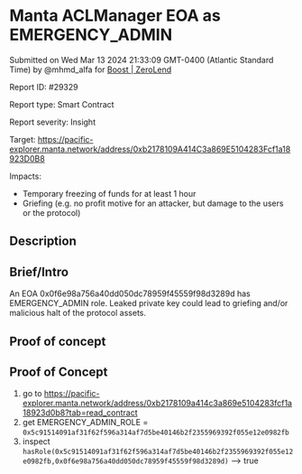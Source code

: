 
# Manta ACLManager EOA as EMERGENCY_ADMIN

Submitted on Wed Mar 13 2024 21:33:09 GMT-0400 (Atlantic Standard Time) by @mhmd_alfa for [Boost | ZeroLend](https://immunefi.com/bounty/zerolend-boost/)

Report ID: #29329

Report type: Smart Contract

Report severity: Insight

Target: https://pacific-explorer.manta.network/address/0xb2178109A414C3a869E5104283Fcf1a18923D0B8

Impacts:
- Temporary freezing of funds for at least 1 hour
- Griefing (e.g. no profit motive for an attacker, but damage to the users or the protocol)

## Description
## Brief/Intro
An EOA 0x0f6e98a756a40dd050dc78959f45559f98d3289d has EMERGENCY_ADMIN role. Leaked private key could lead to griefing and/or malicious halt of the protocol assets.

        
## Proof of concept
## Proof of Concept
1.  go to https://pacific-explorer.manta.network/address/0xb2178109a414c3a869e5104283fcf1a18923d0b8?tab=read_contract
2. get EMERGENCY_ADMIN_ROLE = `0x5c91514091af31f62f596a314af7d5be40146b2f2355969392f055e12e0982fb`
3. inspect `hasRole(0x5c91514091af31f62f596a314af7d5be40146b2f2355969392f055e12e0982fb,0x0f6e98a756a40dd050dc78959f45559f98d3289d)` --> true